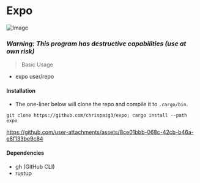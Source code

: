 # Expo

![Image](https://github.com/user-attachments/assets/a3f1f574-c9f9-4caf-9573-9ac29594a53f)

### ***Warning: This program has destructive capabilities (use at own risk)***

> Basic Usage

- expo user/repo

#### Installation
- The one-liner below will clone the repo and compile it to `.cargo/bin`.
```
git clone https://github.com/chrispaig3/expo; cargo install --path expo
```

https://github.com/user-attachments/assets/8ce01bbb-068c-42cb-b46a-e8f133be9c84

#### Dependencies
- gh (GitHub CLI)
- rustup
